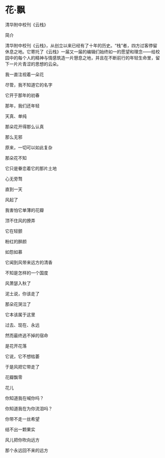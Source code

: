 # 花·飘

清华附中校刊《云栈》

简介

清华附中校刊《云栈》，从创立以来已经有了十年的历史。“栈”者，四方过客停留休息之地。它寄托了《云栈》一届又一届的编辑们始终如一的愿望和理念——给校园中的每个人的精神与情感筑造一片憩息之地，并且在不断前行的年轻生命里，留下一片片青涩的思想的云朵。

我一直注视着一朵花

尽管，我不知道它的名字

它开于那年的初春

那年，我们还年轻

天真、单纯

那朵花开得那么认真

那么无邪

原来，一切可以如此复杂

那朵花不知

它只是眷恋着它的那片土地

心无旁骛

直到一天

风起了

我害怕它单薄的花瓣

顶不住风的撩弄

它在轻颤

粉红的醉颜

如怨如慕

它闻到风带来远方的清香

不知是怎样的一个国度

风萧瑟入秋了

泥土说，你该走了

那朵花哭泣了

它本该属于这里

过去、现在、永远

然而最终逃不掉的宿命

是花开花落

它说，它不想枯萎

于是风把它带走了

花瓣飘零

花儿

你知道我在喊你吗？

你知道我在为你流泪吗？

你带不走一丝希望

结不出一颗果实

风儿把你吹向远方

那个永远回不来的远方